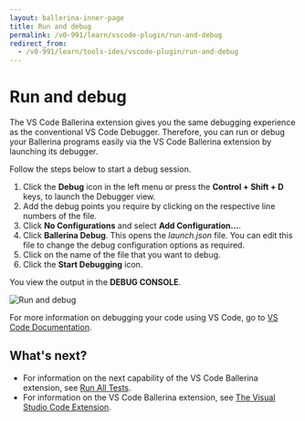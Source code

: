 ```yaml
---
layout: ballerina-inner-page
title: Run and debug
permalink: /v0-991/learn/vscode-plugin/run-and-debug
redirect_from:
  - /v0-991/learn/tools-ides/vscode-plugin/run-and-debug
---
```


# Run and debug

The VS Code Ballerina extension gives you the  same debugging experience as the conventional VS Code Debugger. Therefore, you can run or debug your Ballerina programs easily via the VS Code Ballerina extension by launching its debugger. 

Follow the steps below to start a 
debug session. 

1. Click the **Debug** icon in the left menu or press the **Control + Shift + D** keys, to launch the Debugger view.
2. Add the debug points you require by clicking on the respective line numbers of the file.
3. Click **No Configurations** and select **Add Configuration...**. 
4. Click **Ballerina Debug**. This opens the *launch.json* file. You can edit this file to change the debug configuration options as required.
5. Click on the name of the file that you want to debug.
6. Click the **Start Debugging** icon.

You view the output in the **DEBUG CONSOLE**.

![Run and debug](/v0-991/learn/images/run-and-debug.gif)

For more information on debugging your code using VS Code, go to [VS Code Documentation](https://code.visualstudio.com/docs/editor/debugging).

## What's next?

 - For information on the next capability of the VS Code Ballerina extension, see [Run All Tests](/v0-991/learn/vscode-plugin/run-all-tests).
 - For information on the VS Code Ballerina extension, see [The Visual Studio Code Extension](/v0-991/learn/vscode-plugin).


